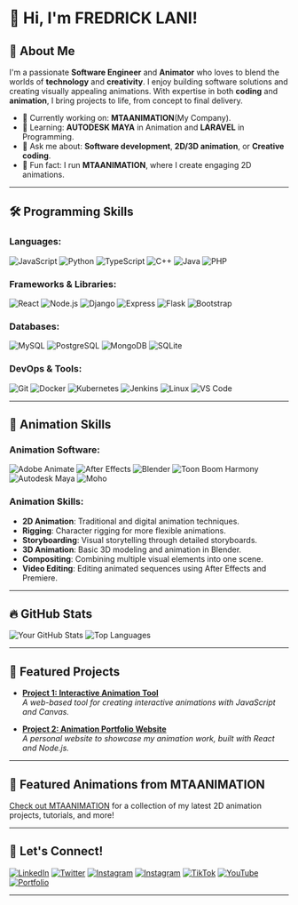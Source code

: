 # 👋 Hi, I'm FREDRICK LANI!

## 🚀 About Me
I'm a passionate **Software Engineer** and **Animator** who loves to blend the worlds of **technology** and **creativity**. I enjoy building software solutions and creating visually appealing animations. With expertise in both **coding** and **animation**, I bring projects to life, from concept to final delivery.

- 🔭 Currently working on: **MTAANIMATION**(My Company).
- 🌱 Learning: **AUTODESK MAYA** in Animation and **LARAVEL** in Programming.
- 💬 Ask me about: **Software development**, **2D/3D animation**, or **Creative coding**.
- 🎨 Fun fact: I run **MTAANIMATION**, where I create engaging 2D animations.

---

## 🛠️ Programming Skills

### Languages:
![JavaScript](https://img.shields.io/badge/-JavaScript-F7DF1E?logo=javascript&logoColor=black&style=for-the-badge)
![Python](https://img.shields.io/badge/-Python-3776AB?logo=python&logoColor=white&style=for-the-badge)
![TypeScript](https://img.shields.io/badge/-TypeScript-3178C6?logo=typescript&logoColor=white&style=for-the-badge)
![C++](https://img.shields.io/badge/-C++-00599C?logo=cplusplus&logoColor=white&style=for-the-badge)
![Java](https://img.shields.io/badge/-Java-007396?logo=java&logoColor=white&style=for-the-badge)
![PHP](https://img.shields.io/badge/-PHP-777BB4?logo=php&logoColor=white&style=for-the-badge)

### Frameworks & Libraries:
![React](https://img.shields.io/badge/-React-61DAFB?logo=react&logoColor=black&style=for-the-badge)
![Node.js](https://img.shields.io/badge/-Node.js-339933?logo=nodedotjs&logoColor=white&style=for-the-badge)
![Django](https://img.shields.io/badge/-Django-092E20?logo=django&logoColor=white&style=for-the-badge)
![Express](https://img.shields.io/badge/-Express-000000?logo=express&logoColor=white&style=for-the-badge)
![Flask](https://img.shields.io/badge/-Flask-000000?logo=flask&logoColor=white&style=for-the-badge)
![Bootstrap](https://img.shields.io/badge/-Bootstrap-563D7C?logo=bootstrap&logoColor=white&style=for-the-badge)

### Databases:
![MySQL](https://img.shields.io/badge/-MySQL-4479A1?logo=mysql&logoColor=white&style=for-the-badge)
![PostgreSQL](https://img.shields.io/badge/-PostgreSQL-336791?logo=postgresql&logoColor=white&style=for-the-badge)
![MongoDB](https://img.shields.io/badge/-MongoDB-47A248?logo=mongodb&logoColor=white&style=for-the-badge)
![SQLite](https://img.shields.io/badge/-SQLite-003B57?logo=sqlite&logoColor=white&style=for-the-badge)

### DevOps & Tools:
![Git](https://img.shields.io/badge/-Git-F05032?logo=git&logoColor=white&style=for-the-badge)
![Docker](https://img.shields.io/badge/-Docker-2496ED?logo=docker&logoColor=white&style=for-the-badge)
![Kubernetes](https://img.shields.io/badge/-Kubernetes-326CE5?logo=kubernetes&logoColor=white&style=for-the-badge)
![Jenkins](https://img.shields.io/badge/-Jenkins-D24939?logo=jenkins&logoColor=white&style=for-the-badge)
![Linux](https://img.shields.io/badge/-Linux-FCC624?logo=linux&logoColor=black&style=for-the-badge)
![VS Code](https://img.shields.io/badge/-VS_Code-007ACC?logo=visualstudiocode&logoColor=white&style=for-the-badge)

---

## 🎨 Animation Skills

### Animation Software:
![Adobe Animate](https://img.shields.io/badge/-Adobe_Animate-FF6F00?logo=adobeanimate&logoColor=white&style=for-the-badge)
![After Effects](https://img.shields.io/badge/-After_Effects-9999FF?logo=adobeaftereffects&logoColor=white&style=for-the-badge)
![Blender](https://img.shields.io/badge/-Blender-F5792A?logo=blender&logoColor=white&style=for-the-badge)
![Toon Boom Harmony](https://img.shields.io/badge/-Toon_Boom_Harmony-FFCC00?logo=toonboom&logoColor=black&style=for-the-badge)
![Autodesk Maya](https://img.shields.io/badge/-Autodesk_Maya-3C9CD7?logo=autodesk&logoColor=white&style=for-the-badge)
![Moho](https://img.shields.io/badge/-Moho-4A90E2?logo=none&style=for-the-badge)

### Animation Skills:
- **2D Animation**: Traditional and digital animation techniques.
- **Rigging**: Character rigging for more flexible animations.
- **Storyboarding**: Visual storytelling through detailed storyboards.
- **3D Animation**: Basic 3D modeling and animation in Blender.
- **Compositing**: Combining multiple visual elements into one scene.
- **Video Editing**: Editing animated sequences using After Effects and Premiere.

---

## 🔥 GitHub Stats

![Your GitHub Stats](https://github-readme-stats.vercel.app/api?username=laniricky&show_icons=true&theme=radical)
![Top Languages](https://github-readme-stats.vercel.app/api/top-langs/?username=laniricky&layout=compact&theme=radical)

---

## 💼 Featured Projects

- **[Project 1: Interactive Animation Tool](https://github.com/Mine/Animation)**  
  _A web-based tool for creating interactive animations with JavaScript and Canvas._

- **[Project 2: Animation Portfolio Website](https://github.com/Mine/Animationproj)**  
  _A personal website to showcase my animation work, built with React and Node.js._

---

## 🎨 Featured Animations from MTAANIMATION

[Check out MTAANIMATION](https://www.tiktok.com/@mtaanimation?lang=en) for a collection of my latest 2D animation projects, tutorials, and more!

---

## 🔗 Let's Connect!

[![LinkedIn](https://img.shields.io/badge/-LinkedIn-0A66C2?logo=linkedin&logoColor=white&style=for-the-badge)](https://www.linkedin.com/in/fredrick-lani-18b255208/)
[![Twitter](https://img.shields.io/badge/-Twitter-1DA1F2?logo=twitter&logoColor=white&style=for-the-badge)](https://twitter.com/laniricky)
[![Instagram](https://img.shields.io/badge/-Instagram-E1306C?logo=instagram&logoColor=white&style=for-the-badge)](https://www.instagram.com/laniricky/)
[![Instagram](https://img.shields.io/badge/-Instagram-E1306C?logo=instagram&logoColor=white&style=for-the-badge)](https://www.instagram.com/mtaanimation/)
[![TikTok](https://img.shields.io/badge/-TikTok-000000?logo=tiktok&logoColor=white&style=for-the-badge)](https://www.tiktok.com/@mtaanimaton/)
[![YouTube](https://img.shields.io/badge/-YouTube-FF0000?logo=youtube&logoColor=white&style=for-the-badge)](https://www.youtube.com/c/mtaanimation0/)
[![Portfolio](https://img.shields.io/badge/-Portfolio-ff5555?logo=firefoxbrowser&logoColor=white&style=for-the-badge)](https://mtaanimation.com/)

---



